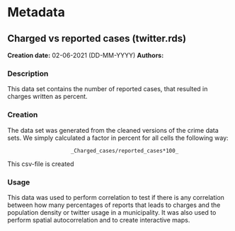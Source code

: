 # Metadata
## Charged vs reported cases (twitter.rds)  
**Creation date:** 02-06-2021 (DD-MM-YYYY)
**Authors:** 
### Description
This data set contains the number of reported cases, that resulted in charges written as percent. 

### Creation
The data set was generated from the cleaned versions of the crime data sets. We simply calculated a factor in percent for all cells the following way:  

                        _Charged_cases/reported_cases*100_

This csv-file is created

### Usage
This data was used to perform correlation to test if there is any correlation between how many percentages of reports that leads to charges and the population density or twitter usage in a municipality. It was also used to perform spatial autocorrelation and to create interactive maps.
